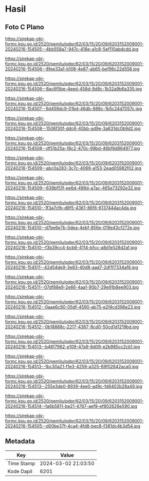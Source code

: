 # Hasil

## Foto C Plano

https://sirekap-obj-formc.kpu.go.id/2520/pemilu/pdpr/62/03/15/20/09/6203152009001-20240216-154505--4bb558a7-947c-418e-a1c8-5ef110abdcdd.jpg

https://sirekap-obj-formc.kpu.go.id/2520/pemilu/pdpr/62/03/15/20/09/6203152009001-20240216-154506--8fee33a1-b108-4e87-ab65-bef96c22d556.jpg

https://sirekap-obj-formc.kpu.go.id/2520/pemilu/pdpr/62/03/15/20/09/6203152009001-20240216-154506--8ac6f5be-4eed-458d-9d8c-1b32a9b6a335.jpg

https://sirekap-obj-formc.kpu.go.id/2520/pemilu/pdpr/62/03/15/20/09/6203152009001-20240216-154507--9d459dc9-01bd-46db-888c-1b5c24d7057c.jpg

https://sirekap-obj-formc.kpu.go.id/2520/pemilu/pdpr/62/03/15/20/09/6203152009001-20240216-154508--1506f30f-ddc6-40bb-ad9e-3a631dc0b9d2.jpg

https://sirekap-obj-formc.kpu.go.id/2520/pemilu/pdpr/62/03/15/20/09/6203152009001-20240216-154508--df51b25a-18c2-470c-99bd-46bf6d864977.jpg

https://sirekap-obj-formc.kpu.go.id/2520/pemilu/pdpr/62/03/15/20/09/6203152009001-20240216-154509--abc0a283-3c7c-4069-a153-2ead05982f02.jpg

https://sirekap-obj-formc.kpu.go.id/2520/pemilu/pdpr/62/03/15/20/09/6203152009001-20240216-154509--639bf51f-ee6d-496d-a7ac-465e73292e32.jpg

https://sirekap-obj-formc.kpu.go.id/2520/pemilu/pdpr/62/03/15/20/09/6203152009001-20240216-154510--1f3a7cfb-d8f5-4361-86f6-6137444ac4da.jpg

https://sirekap-obj-formc.kpu.go.id/2520/pemilu/pdpr/62/03/15/20/09/6203152009001-20240216-154510--d7be6e7b-0dea-4ebf-856e-019e43cf272e.jpg

https://sirekap-obj-formc.kpu.go.id/2520/pemilu/pdpr/62/03/15/20/09/6203152009001-20240216-154510--f3b39cc4-bcb6-4114-bfcc-a8d1e528d2af.jpg

https://sirekap-obj-formc.kpu.go.id/2520/pemilu/pdpr/62/03/15/20/09/6203152009001-20240216-154511--42d54de9-3e83-40d8-aad7-2df1f7334af6.jpg

https://sirekap-obj-formc.kpu.go.id/2520/pemilu/pdpr/62/03/15/20/09/6203152009001-20240216-154511--07df88e9-2e66-4aa1-90b7-29e91b8ee903.jpg

https://sirekap-obj-formc.kpu.go.id/2520/pemilu/pdpr/62/03/15/20/09/6203152009001-20240216-154512--0aae6c90-05df-4590-ab75-e2f4cd396e23.jpg

https://sirekap-obj-formc.kpu.go.id/2520/pemilu/pdpr/62/03/15/20/09/6203152009001-20240216-154512--0b18888c-2217-4367-8cd0-50cd1d1219bd.jpg

https://sirekap-obj-formc.kpu.go.id/2520/pemilu/pdpr/62/03/15/20/09/6203152009001-20240216-154513--b46f7962-e109-47a9-8d09-e2b985cc2cb1.jpg

https://sirekap-obj-formc.kpu.go.id/2520/pemilu/pdpr/62/03/15/20/09/6203152009001-20240216-154513--1bc30a21-f1e3-4259-a325-69f02642aca0.jpg

https://sirekap-obj-formc.kpu.go.id/2520/pemilu/pdpr/62/03/15/20/09/6203152009001-20240216-154513--255e3de0-8939-4ee0-ad9c-fd6402b28a49.jpg

https://sirekap-obj-formc.kpu.go.id/2520/pemilu/pdpr/62/03/15/20/09/6203152009001-20240216-154514--fa6b5811-be21-4767-aef9-ef902626e590.jpg

https://sirekap-obj-formc.kpu.go.id/2520/pemilu/pdpr/62/03/15/20/09/6203152009001-20240216-154505--d00be37f-4ca4-4fd8-bec8-f381dc4b3d54.jpg


## Metadata

| Key        | Value               |
| ---------- | ------------------- |
| Time Stamp | 2024-03-02 21:03:50 |
| Kode Dapil | 6201                |



